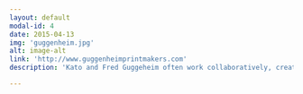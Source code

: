 ```yaml
---
layout: default
modal-id: 4
date: 2015-04-13
img: 'guggenheim.jpg'
alt: image-alt
link: 'http://www.guggenheimprintmakers.com'
description: 'Kato and Fred Guggeheim often work collaboratively, creating unique pieces that incorporate the best of each of their styles. Recently, the two artists founded Asheville Printmakers, a group of professional printmakers who share their works and offer critiques and suggestions from different points of view.'

---
```

